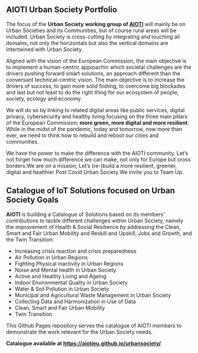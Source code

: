 ## AIOTI Urban Society Portfolio

The focus of the **Urban Society working group of [AIOTI](aioti.eu)** will mainly be on Urban Societies and its Communities, but of course rural areas will be included. Urban Society is cross-cutting by integrating and touching all domains, not only the horizontals but also the vertical domains are intertwined with Urban Society.

Aligned with the vision of the European Commission, the main objective is to implement a human-centric approachin which societal challenges are the drivers pushing forward smart solutions, an approach different than the conversant technical-centric vision. The main objective is to increase the drivers of success, to gain more solid footing, to overcome big blockades and last but not least to do the right thing for our ecosystem of people, society, ecology and economy. 

We will do so by linking to related digital areas like public services, digital privacy, cybersecurity and healthy living focusing on the three main pillars of the European Commission: **more green, more digital and more resilient**. While in the midst of the pandemic, today and tomorrow, now more than ever, we need to think how to rebuild and reboot our cities and communities.

We have the power to make the difference with the AIOTI community. Let’s not forget how much difference we can make, not only for Europe but cross borders.We are on a mission; Let’s (re-)build a more resilient, greener, digital and healthier Post Covid Urban Society.We invite you to Team Up. 


## Catalogue of IoT Solutions focused on Urban Society Goals

**AIOTI** is building a Catalogue of Solutions based on its members' contributions to tackle different challenges within Urban Society, namely the improvement of Health & Social Resilience by addressing the Clean, Smart and Fair Urban Mobility and Reskill and Upskill, Jobs and Growth, and the Twin Transition:

* Increasing crisis reaction and crisis preparedness
* Air Pollution in Urban Regions
* Fighting Physical inactivity in Urban Regions
* Noise and Mental health in Urban Society
* Active and Healthy Living and Ageing
* Indoor Environmental Quality in Urban Society
* Water & Soil Pollution in Urban Society
* Municipal and Agricultural Waste Management in Urban Society
* Collecting Data and Harmonization in Use of Data
* Clean, Smart and Fair Urban Mobility
* Twin Transition

This Github Pages repository serves the catalogue of AIOTI members to demonstrate the work relevant for the Urban Society needs.

**Catalogue available at https://aiotieu.github.io/urbansociety/**
